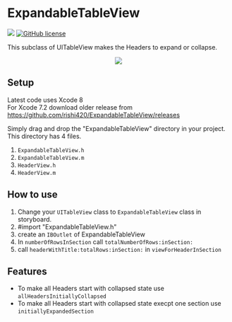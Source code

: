 # ExpandableTableView

[![](http://img.shields.io/badge/iOS-7.0%2B-lightgrey.svg)]()
[![GitHub license](https://img.shields.io/github/license/mashape/apistatus.svg)](https://github.com/algolia/UILabel)

This subclass of UITableView makes the Headers to expand or collapse. 

<p align="center"><img src="https://cloud.githubusercontent.com/assets/2233857/14490099/96089bd6-0192-11e6-8427-966ce2605f84.gif"/></p>

## Setup

Latest code uses Xcode 8 <br>
For Xcode 7.2 download older release from https://github.com/rishi420/ExpandableTableView/releases

Simply drag and drop the "ExpandableTableView" directory in your project. This directory has 4 files.

1. `ExpandableTableView.h`
2. `ExpandableTableView.m`
3. `HeaderView.h`
4. `HeaderView.m`

## How to use

1. Change your `UITableView` class to `ExpandableTableView` class in storyboard.
2. #import "ExpandableTableView.h"
3. create an `IBOutlet` of ExpandableTableView
4. In `numberOfRowsInSection` call `totalNumberOfRows:inSection:` 
5. call `headerWithTitle:totalRows:inSection:` in `viewForHeaderInSection`

## Features
- To make all Headers start with collapsed state use `allHeadersInitiallyCollapsed`
- To make all Headers start with collapsed state execpt one section use `initiallyExpandedSection`


